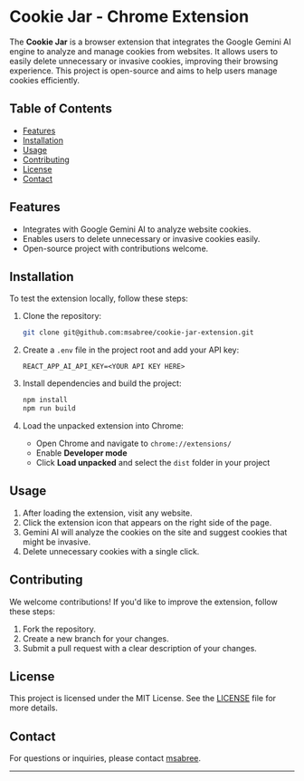 # Cookie Jar - Chrome Extension

The **Cookie Jar** is a browser extension that integrates the Google Gemini AI engine to analyze and manage cookies from websites. It allows users to easily delete unnecessary or invasive cookies, improving their browsing experience. This project is open-source and aims to help users manage cookies efficiently.

## Table of Contents

- [Features](#features)
- [Installation](#installation)
- [Usage](#usage)
- [Contributing](#contributing)
- [License](#license)
- [Contact](#contact)

## Features

- Integrates with Google Gemini AI to analyze website cookies.
- Enables users to delete unnecessary or invasive cookies easily.
- Open-source project with contributions welcome.

## Installation

To test the extension locally, follow these steps:

1. Clone the repository:
   ```bash
   git clone git@github.com:msabree/cookie-jar-extension.git
   ```

2. Create a `.env` file in the project root and add your API key:
   ```
   REACT_APP_AI_API_KEY=<YOUR API KEY HERE>
   ```

3. Install dependencies and build the project:
   ```bash
   npm install
   npm run build
   ```

4. Load the unpacked extension into Chrome:
   - Open Chrome and navigate to `chrome://extensions/`
   - Enable **Developer mode**
   - Click **Load unpacked** and select the `dist` folder in your project

## Usage

1. After loading the extension, visit any website.
2. Click the extension icon that appears on the right side of the page.
3. Gemini AI will analyze the cookies on the site and suggest cookies that might be invasive.
4. Delete unnecessary cookies with a single click.

## Contributing

We welcome contributions! If you'd like to improve the extension, follow these steps:
1. Fork the repository.
2. Create a new branch for your changes.
3. Submit a pull request with a clear description of your changes.

## License

This project is licensed under the MIT License. See the [LICENSE](LICENSE) file for more details.

## Contact

For questions or inquiries, please contact [msabree](mailto:makeen.sabree@gmail.com).

---